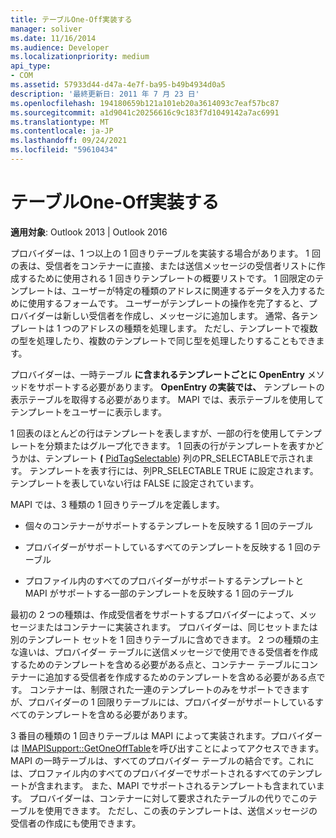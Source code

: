 ```yaml
---
title: テーブルOne-Off実装する
manager: soliver
ms.date: 11/16/2014
ms.audience: Developer
ms.localizationpriority: medium
api_type:
- COM
ms.assetid: 57933d44-d47a-4e7f-ba95-b49b4934d0a5
description: '最終更新日: 2011 年 7 月 23 日'
ms.openlocfilehash: 194180659b121a101eb20a3614093c7eaf57bc87
ms.sourcegitcommit: a1d9041c20256616c9c183f7d1049142a7ac6991
ms.translationtype: MT
ms.contentlocale: ja-JP
ms.lasthandoff: 09/24/2021
ms.locfileid: "59610434"
---
```

# <a name="implementing-one-off-tables"></a>テーブルOne-Off実装する

**適用対象**: Outlook 2013 | Outlook 2016 
  
プロバイダーは、1 つ以上の 1 回きりテーブルを実装する場合があります。 1 回の表は、受信者をコンテナーに直接、または送信メッセージの受信者リストに作成するために使用される 1 回きりテンプレートの概要リストです。 1 回限定のテンプレートは、ユーザーが特定の種類のアドレスに関連するデータを入力するために使用するフォームです。 ユーザーがテンプレートの操作を完了すると、プロバイダーは新しい受信者を作成し、メッセージに追加します。 通常、各テンプレートは 1 つのアドレスの種類を処理します。 ただし、テンプレートで複数の型を処理したり、複数のテンプレートで同じ型を処理したりすることもできます。 
  
プロバイダーは、一時テーブル **に含まれるテンプレートごとに OpenEntry** メソッドをサポートする必要があります。 **OpenEntry の実装では、** テンプレートの表示テーブルを取得する必要があります。 MAPI では、表示テーブルを使用してテンプレートをユーザーに表示します。 
  
1 回表のほとんどの行はテンプレートを表しますが、一部の行を使用してテンプレートを分類またはグループ化できます。 1 回表の行がテンプレートを表すかどうかは、テンプレート **(** [PidTagSelectable](pidtagselectable-canonical-property.md)) 列のPR_SELECTABLEで示されます。 テンプレートを表す行には、列PR_SELECTABLE TRUE に設定されます。テンプレートを表していない行は FALSE に設定されています。
  
MAPI では、3 種類の 1 回きりテーブルを定義します。
  
- 個々のコンテナーがサポートするテンプレートを反映する 1 回のテーブル
    
- プロバイダーがサポートしているすべてのテンプレートを反映する 1 回のテーブル 
    
- プロファイル内のすべてのプロバイダーがサポートするテンプレートと MAPI がサポートする一部のテンプレートを反映する 1 回のテーブル
    
最初の 2 つの種類は、作成受信者をサポートするプロバイダーによって、メッセージまたはコンテナーに実装されます。 プロバイダーは、同じセットまたは別のテンプレート セットを 1 回きりテーブルに含めできます。 2 つの種類の主な違いは、プロバイダー テーブルに送信メッセージで使用できる受信者を作成するためのテンプレートを含める必要がある点と、コンテナー テーブルにコンテナーに追加する受信者を作成するためのテンプレートを含める必要がある点です。 コンテナーは、制限された一連のテンプレートのみをサポートできますが、プロバイダーの 1 回限りテーブルには、プロバイダーがサポートしているすべてのテンプレートを含める必要があります。
  
3 番目の種類の 1 回きりテーブルは MAPI によって実装されます。プロバイダーは [IMAPISupport::GetOneOffTable](imapisupport-getoneofftable.md)を呼び出すことによってアクセスできます。 MAPI の一時テーブルは、すべてのプロバイダー テーブルの結合です。これには、プロファイル内のすべてのプロバイダーでサポートされるすべてのテンプレートが含まれます。 また、MAPI でサポートされるテンプレートも含まれています。 プロバイダーは、コンテナーに対して要求されたテーブルの代りでこのテーブルを使用できます。 ただし、この表のテンプレートは、送信メッセージの受信者の作成にも使用できます。
  


